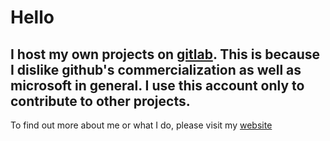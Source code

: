 # Hello

## I host my own projects on [gitlab](https://gitlab.com/esrh). This is because I dislike github's commercialization as well as microsoft in general. I use this account only to contribute to other projects.

To find out more about me or what I do, please visit my [website](http://esrh.sdf.org)
